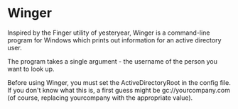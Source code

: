 # Winger

Inspired by the Finger utility of yesteryear, Winger is a command-line program for Windows which prints out information for an active directory user.

The program takes a single argument - the username of the person you want to look up.

Before using Winger, you must set the ActiveDirectoryRoot in the config file. If you don't know what this is, a first guess might be gc://yourcompany.com (of course, replacing yourcompany with the appropriate value).
